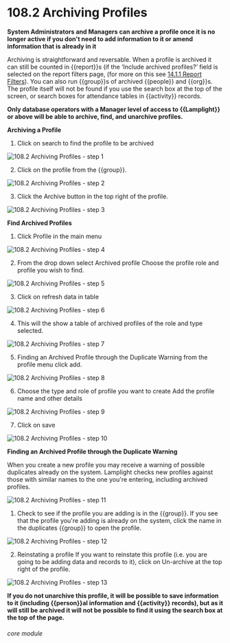 # 108.2 Archiving Profiles

**System Administrators and Managers can archive a profile once it is no longer active if you don't need to add information to it or amend information that is already in it**

Archiving is straightforward and reversable. When a profile is archived it can still be counted in {{report}}s (if the ‘Include archived profiles?’ field is selected on the report filters page, (for more on this see [14.1.1 Report Filters](/help/index/p/14.1.1)). You can also run {{group}}s of archived {{people}} and {{org}}s. The profile itself will not be found if you use the search box at the top of the screen, or search boxes for attendance tables in {{activity}} records.  

**Only database operators with a Manager level of access to {{Lamplight}} or above will be able to archive, find, and unarchive profiles.**  

**Archiving a Profile**
1. Click on search to find the profile to be archived

![108.2 Archiving Profiles - step 1](108.2_Archiving_Profiles_im_1.png)

2. Click on the profile from the {{group}}.

![108.2 Archiving Profiles - step 2](108.2_Archiving_Profiles_im_2.png)

3. Click the Archive button in the top right of the profile.

![108.2 Archiving Profiles - step 3](108.2_Archiving_Profiles_im_3.png)

**Find Archived Profiles**

1. Click Profile in the main menu

![108.2 Archiving Profiles - step 4](108.2_Archiving_Profiles_im_4.png)

2. From the drop down select Archived profile
Choose the profile role and profile you wish to find.

![108.2 Archiving Profiles - step 5](108.2_Archiving_Profiles_im_5.png)

3. Click on refresh data in table

![108.2 Archiving Profiles - step 6](108.2_Archiving_Profiles_im_6.png)

4. This will the show a table of archived profiles of the role and type selected.

![108.2 Archiving Profiles - step 7](108.2_Archiving_Profiles_im_7.png)

5. Finding an Archived Profile through the Duplicate Warning
from the profile menu click add.

![108.2 Archiving Profiles - step 8](108.2_Archiving_Profiles_im_8.png)

6. Choose the type and role of profile you want to create
Add the profile name and other details

![108.2 Archiving Profiles - step 9](108.2_Archiving_Profiles_im_9.png)

7. Click on save

![108.2 Archiving Profiles - step 10](108.2_Archiving_Profiles_im_10.png)

**Finding an Archived Profile through the Duplicate Warning**

When you create a new profile you may receive a warning of possible duplicates already on the system. Lamplight checks new profiles against those with similar names to the one you&#039;re entering, including archived profiles.

![108.2 Archiving Profiles - step 11](108.2_Archiving_Profiles_im_11.png)

1. Check to see if the profile you are adding is in the {{group}}.
If you see that the profile you&#039;re adding is already on the system, click the name in the duplicates {{group}} to open the profile.

![108.2 Archiving Profiles - step 12](108.2_Archiving_Profiles_im_12.png)

2. Reinstating a profile
If you want to reinstate this profile (i.e. you are going to be adding data and records to it), click on Un-archive at the top right of the profile.

![108.2 Archiving Profiles - step 13](108.2_Archiving_Profiles_im_13.png)

**If you do not unarchive this profile, it will be possible to save information to it (including {{person}}al information and {{activity}} records), but as it will still be archived it will not be possible to find it using the search box at the top of the page.**



###### core module

